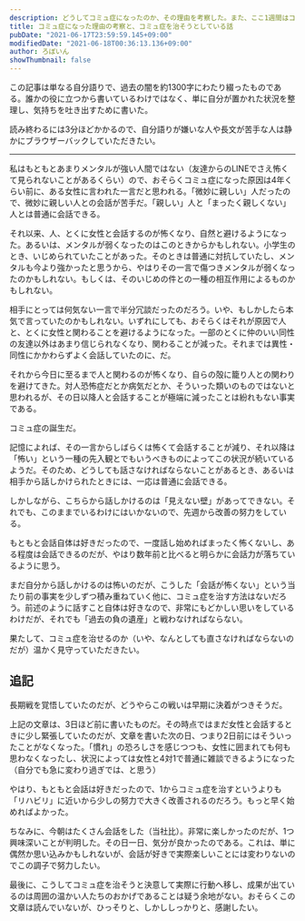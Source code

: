 ```yaml
---
description: どうしてコミュ症になったのか、その理由を考察した。また、ここ1週間はコミュ症を治す努力をしており、大きく改善された。
title: コミュ症になった理由の考察と、コミュ症を治そうとしている話
pubDate: "2021-06-17T23:59:59.145+09:00"
modifiedDate: "2021-06-18T00:36:13.136+09:00"
author: ろぼいん
showThumbnail: false
---
```


この記事は単なる自分語りで、過去の闇を約1300字にわたり綴ったものである。誰かの役に立つから書いているわけではなく、単に自分が置かれた状況を整理し、気持ちを吐き出すために書いた。

読み終わるには3分ほどかかるので、自分語りが嫌いな人や長文が苦手な人は静かにブラウザーバックしていただきたい。

-----

私はもともとあまりメンタルが強い人間ではない（友達からのLINEでさえ怖くて見られないことがあるくらい）ので、おそらくコミュ症になった原因は4年くらい前に、ある女性に言われた一言だと思われる。「微妙に親しい」人だったので、微妙に親しい人との会話が苦手だ。「親しい」人と「まったく親しくない」人とは普通に会話できる。

それ以来、人、とくに女性と会話するのが怖くなり、自然と避けるようになった。あるいは、メンタルが弱くなったのはこのときからかもしれない。小学生のとき、いじめられていたことがあった。そのときは普通に対抗していたし、メンタルも今より強かったと思うから、やはりその一言で傷つきメンタルが弱くなったのかもしれない。もしくは、そのいじめの件との一種の相互作用によるものかもしれない。

相手にとっては何気ない一言で半分冗談だったのだろう。いや、もしかしたら本気で言っていたのかもしれない。いずれにしても、おそらくはそれが原因で人と、とくに女性と関わることを避けるようになった。一部のとくに仲のいい同性の友達以外はあまり信じられなくなり、関わることが減った。それまでは異性・同性にかかわらずよく会話していたのに、だ。

それから今日に至るまで人と関わるのが怖くなり、自らの殻に籠り人との関わりを避けてきた。対人恐怖症だとか病気だとか、そういった類いのものではないと思われるが、その日以降人と会話することが極端に減ったことは紛れもない事実である。

コミュ症の誕生だ。

記憶によれば、その一言からしばらくは怖くて会話することが減り、それ以降は「怖い」という一種の先入観とでもいうべきものによってこの状況が続いているようだ。そのため、どうしても話さなければならないことがあるとき、あるいは相手から話しかけられたときには、一応は普通に会話できる。

しかしながら、こちらから話しかけるのは「見えない壁」があってできない。それでも、このままでいるわけにはいかないので、先週から改善の努力をしている。

もともと会話自体は好きだったので、一度話し始めればまったく怖くないし、ある程度は会話できるのだが、やはり数年前と比べると明らかに会話力が落ちているように思う。

まだ自分から話しかけるのは怖いのだが、こうした「会話が怖くない」という当たり前の事実を少しずつ積み重ねていく他に、コミュ症を治す方法はないだろう。前述のように話すこと自体は好きなので、非常にもどかしい思いをしているわけだが、それでも「過去の負の遺産」と戦わなければならない。

果たして、コミュ症を治せるのか（いや、なんとしても直さなければならないのだが）温かく見守っていただきたい。

## 追記

長期戦を覚悟していたのだが、どうやらこの戦いは早期に決着がつきそうだ。

上記の文章は、3日ほど前に書いたものだ。その時点ではまだ女性と会話するときに少し緊張していたのだが、文章を書いた次の日、つまり2日前にはそういったことがなくなった。「慣れ」の恐ろしさを感じつつも、女性に囲まれても何も思わなくなったし、状況によっては女性と4対1で普通に雑談できるようになった（自分でも急に変わり過ぎでは、と思う）

やはり、もともと会話は好きだったので、1からコミュ症を治すというよりも「リハビリ」に近いから少しの努力で大きく改善されるのだろう。もっと早く始めればよかった。

ちなみに、今朝はたくさん会話をした（当社比）。非常に楽しかったのだが、1つ興味深いことが判明した。その日一日、気分が良かったのである。これは、単に偶然か思い込みかもしれないが、会話が好きで実際楽しいことには変わりないのでこの調子で努力したい。

最後に、こうしてコミュ症を治そうと決意して実際に行動へ移し、成果が出ているのは周囲の温かい人たちのおかげであることは疑う余地がない。おそらくこの文章は読んでいないが、ひっそりと、しかししっかりと、感謝したい。
